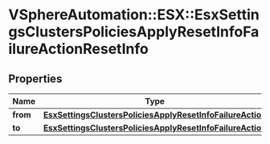 # VSphereAutomation::ESX::EsxSettingsClustersPoliciesApplyResetInfoFailureActionResetInfo

## Properties
Name | Type | Description | Notes
------------ | ------------- | ------------- | -------------
**from** | [**EsxSettingsClustersPoliciesApplyResetInfoFailureAction**](EsxSettingsClustersPoliciesApplyResetInfoFailureAction.md) |  | 
**to** | [**EsxSettingsClustersPoliciesApplyResetInfoFailureAction**](EsxSettingsClustersPoliciesApplyResetInfoFailureAction.md) |  | 


